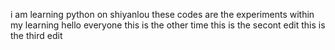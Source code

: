 i am learning python on shiyanlou
these codes are the experiments within my learning
hello everyone
this is the other time 
this is the secont edit
this is the third edit  

